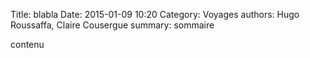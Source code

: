 Title: blabla
Date: 2015-01-09 10:20
Category: Voyages
authors: Hugo Roussaffa, Claire Cousergue
summary: sommaire


contenu

